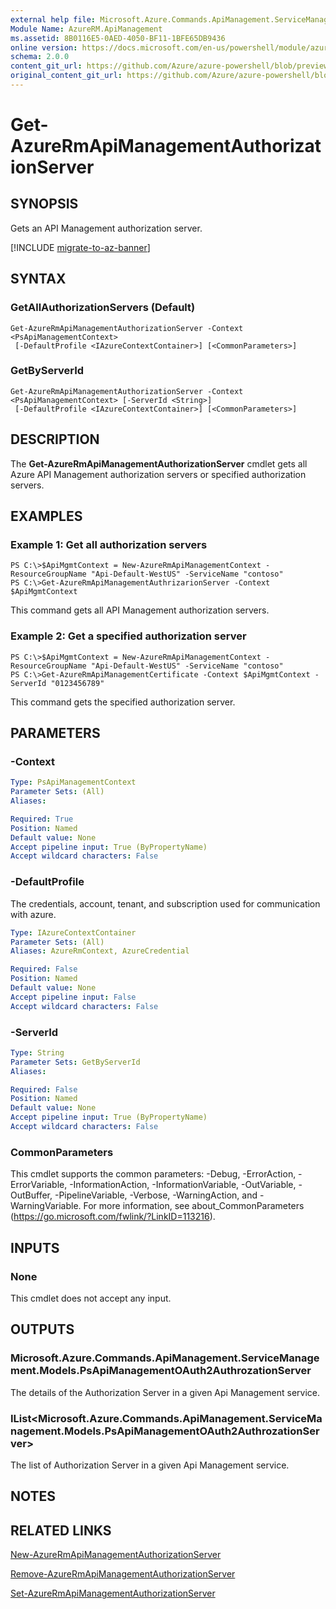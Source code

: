 ```yaml
---
external help file: Microsoft.Azure.Commands.ApiManagement.ServiceManagement.dll-Help.xml
Module Name: AzureRM.ApiManagement
ms.assetid: 8B0116E5-0AED-4050-BF11-1BFE65DB9436
online version: https://docs.microsoft.com/en-us/powershell/module/azurerm.apimanagement/get-azurermapimanagementauthorizationserver
schema: 2.0.0
content_git_url: https://github.com/Azure/azure-powershell/blob/preview/src/ResourceManager/ApiManagement/Commands.ApiManagement/help/Get-AzureRmApiManagementAuthorizationServer.md
original_content_git_url: https://github.com/Azure/azure-powershell/blob/preview/src/ResourceManager/ApiManagement/Commands.ApiManagement/help/Get-AzureRmApiManagementAuthorizationServer.md
---
```


# Get-AzureRmApiManagementAuthorizationServer

## SYNOPSIS
Gets an API Management authorization server.

[!INCLUDE [migrate-to-az-banner](../../includes/migrate-to-az-banner.md)]

## SYNTAX

### GetAllAuthorizationServers (Default)
```
Get-AzureRmApiManagementAuthorizationServer -Context <PsApiManagementContext>
 [-DefaultProfile <IAzureContextContainer>] [<CommonParameters>]
```

### GetByServerId
```
Get-AzureRmApiManagementAuthorizationServer -Context <PsApiManagementContext> [-ServerId <String>]
 [-DefaultProfile <IAzureContextContainer>] [<CommonParameters>]
```

## DESCRIPTION
The **Get-AzureRmApiManagementAuthorizationServer** cmdlet gets all Azure API Management authorization servers or specified authorization servers.

## EXAMPLES

### Example 1: Get all authorization servers
```
PS C:\>$ApiMgmtContext = New-AzureRmApiManagementContext -ResourceGroupName "Api-Default-WestUS" -ServiceName "contoso"
PS C:\>Get-AzureRmApiManagementAuthrizarionServer -Context $ApiMgmtContext
```

This command gets all API Management authorization servers.

### Example 2: Get a specified authorization server
```
PS C:\>$ApiMgmtContext = New-AzureRmApiManagementContext -ResourceGroupName "Api-Default-WestUS" -ServiceName "contoso"
PS C:\>Get-AzureRmApiManagementCertificate -Context $ApiMgmtContext -ServerId "0123456789"
```

This command gets the specified authorization server.

## PARAMETERS

### -Context
```yaml
Type: PsApiManagementContext
Parameter Sets: (All)
Aliases: 

Required: True
Position: Named
Default value: None
Accept pipeline input: True (ByPropertyName)
Accept wildcard characters: False
```

### -DefaultProfile
The credentials, account, tenant, and subscription used for communication with azure.
 
```yaml
Type: IAzureContextContainer
Parameter Sets: (All)
Aliases: AzureRmContext, AzureCredential

Required: False
Position: Named
Default value: None
Accept pipeline input: False
Accept wildcard characters: False
```

### -ServerId
```yaml
Type: String
Parameter Sets: GetByServerId
Aliases: 

Required: False
Position: Named
Default value: None
Accept pipeline input: True (ByPropertyName)
Accept wildcard characters: False
```

### CommonParameters
This cmdlet supports the common parameters: -Debug, -ErrorAction, -ErrorVariable, -InformationAction, -InformationVariable, -OutVariable, -OutBuffer, -PipelineVariable, -Verbose, -WarningAction, and -WarningVariable. For more information, see about_CommonParameters (https://go.microsoft.com/fwlink/?LinkID=113216).

## INPUTS

### None
This cmdlet does not accept any input.

## OUTPUTS

### Microsoft.Azure.Commands.ApiManagement.ServiceManagement.Models.PsApiManagementOAuth2AuthrozationServer
The details of the Authorization Server in a given Api Management service.

### IList<Microsoft.Azure.Commands.ApiManagement.ServiceManagement.Models.PsApiManagementOAuth2AuthrozationServer>
The list of Authorization Server in a given Api Management service.

## NOTES

## RELATED LINKS

[New-AzureRmApiManagementAuthorizationServer](./New-AzureRmApiManagementAuthorizationServer.md)

[Remove-AzureRmApiManagementAuthorizationServer](./Remove-AzureRmApiManagementAuthorizationServer.md)

[Set-AzureRmApiManagementAuthorizationServer](./Set-AzureRmApiManagementAuthorizationServer.md)


